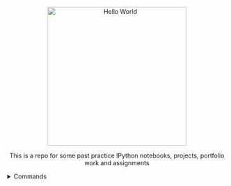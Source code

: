 <p align="center">
  <a href="https://github.com/Mentors4EDU">
    <img src="https://miro.medium.com/max/1024/0*4ty0Adbdg4dsVBo3.png" width="320" alt="Hello World">
  </a>
</p>

<p align="center">
This is a repo for some past practice IPython notebooks, projects, portfolio work and assignments
</p>

<details>
  <summary>Commands</summary>

### Commands:

**Import:**
```python
import pandas as pd
```

**Reading a CSV:**
```python
df  = pd.read_csv("Directory/File.csv")
```
**Printing:** 
```python 
print(df)
```

**Import an Image:**
```python
from IPython.display import Image
Image(filename='/home/user/directory/imagename.png')
```

**Yes/No Columns:**
```python
filename_df['EXAMPLE'] = [1 if e == 'Yes' else 0 for e in filename_df['EXAMPLE']]
```
**Data Frames:**
```python
df = pd.DataFrame([(.2, .3), (.0, .6), (.6, .0), (.2, .1)],
columns=['yes', 'no'])
```
**Categories w/ Print:**
```python
df_Category = pd.get_dummies(df['Category'])
df_Example = pd.get_dummies(df['Example'])
df_concat = pd.concat([df, df_Category, df_Example], axis=1)
print (df_concat.head())
```
**Set Font**
```python
plt.rc("font", size=8)
```
**Set Style:**
```python
sns.set(style="white")
sns.set(style="whitegrid", color_codes=True)
```
**Data Unique:**
```python
data['Category'].unique
```
**X/Y Predict**
```python
y_true = [df]
y_pred = [df.unique]
confusion_matrix(y_true, y_pred)
```
**Confusion Matrix:**
```python
confusion_matrix(y_true, y_pred)
```
**Density Plot:**
```python
df.plot()
df.plot(kind='density')
```
**Search Missing Values:**
```python
df = pd.read_csv('Downloads/ExampleFile.csv', dtype=str)
missing_values = ["n/a", "na", "--"]
df = pd.read_csv("Downloads/ExampleFile.csv", na_values = missing_values)
print(df['Example'])
```
**Data Type Object:**
```python
d = {'col1': [1, 2], 'col2': [3, 4]}
df = pd.DataFrame(data=d)
df.dtypes
dtype: object
```
**Calculate Mean:**
```python
def calculate_mean(n):
    s = sum("example")
    N = len(n)
    mean = s / N
    return mean
print(mean)
```
**Group by Mean:**  
*Source: https://datatofish.com/use-pandas-to-calculate-stats-from-an-imported-csv-file/*
```python
groupby_mean1 = df.groupby(['Sample1']).mean() 
groupby_count1 = df.groupby(['Sample1']).count()
groupby_mean2 = df.groupby(['Sample2']).mean() 
groupby_count2 = df.groupby(['Sample2']).count()
print ('Sum of values, grouped by sample1: ' + str(groupby_mean1))
print ('Sum of values, grouped by sample2: ' + str(groupby_mean2))
```
**Data:**
```python
data= d['Example']
```
**Scatter Plots:**
```python
plt.scatter(data, example, edgecolors='r')
```
**Plot Labels:**
```python
plt.xlabel('Label1')
plt.ylabel('Label2')
plt.title('TitleExample')
plt.show()
```
**Data Frame (Drop):**
```python
df = df.drop(columns=['SAMPLE1', 'SAMPLE2'])
```
**Print Head:**
```python
print (df.head())
```
**intColumns:**
```python
intColumns = [c for c in df.columns if df[c].dtype == 'int']
intColumns.remove('SAMPLE`)
df[intColumns] = df[intColumns].astype('float64')
```
**dmba import:**
```python
from dmba import classificationSummary
train_df, valid_df = train_test_split(df, test_size=0.4, random_state=1)
```
**Pivot Tables:**
```python
pd.pivot_table(df, 
               values='ValueExample',
               index=['IndexName'],
               columns=['Column'],
               aggfunc='count'
              )
```
**Random State:**
```python
rng = np.random.RandomState(1)
```
**Import Warnings:**
```python
import warnings
warnings.filterwarnings('ignore')
```
**Series/Dummies:**
```python
s = pd.Series(list(df))
pd.get_dummies(s)
pd.get_dummies(df, dummy_na=True)
df = pd.DataFrame({'Cat': ['1', '1', '2'], 'OtherCat': ['1', '2', '3']})
```
**Array:**
```python
y = np.array([1, 2, 3, 4, 5, 6, 7])
```
**Print Predict:**
```python
print(clf.predict(X[2:3]))
```
**train_df.shape:**
```python
train_df, valid_df = train_test_split(df, test_size=0.4, random_state=1)
print('Training set:', train_df.shape, 'Validation set:', valid_df.shape)
```
**Describe:**
```python
df.describe()
```
**Heatmap:**
```python
corr = df.corr()
fig, ax = plt.subplots(figsize=(8, 8))
sns.heatmap(corr, cmap='magma', annot=True, fmt=".2f")
plt.xticks(range(len(corr.columns)), corr.columns);
plt.yticks(range(len(corr.columns)), corr.columns)
plt.show()
```
